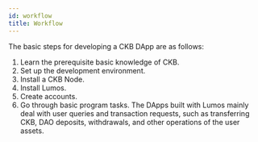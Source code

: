 ```yaml
---
id: workflow
title: Workflow
---
```

The basic steps for developing a CKB DApp are as follows:

1. Learn the prerequisite basic knowledge of CKB.
2. Set up the development environment.
3. Install a CKB Node. 
4. Install Lumos.
5. Create accounts.
8. Go through basic program tasks. The DApps built with Lumos mainly deal with user queries and transaction requests, such as transferring CKB, DAO deposits, withdrawals, and other operations of the user assets.

